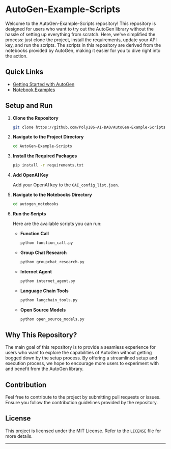 # AutoGen-Example-Scripts

Welcome to the AutoGen-Example-Scripts repository! This repository is designed for users who want to try out the AutoGen library without the hassle of setting up everything from scratch. Here, we've simplified the process: just clone the project, install the requirements, update your API key, and run the scripts. The scripts in this repository are derived from the notebooks provided by AutoGen, making it easier for you to dive right into the action.

## Quick Links
- [Getting Started with AutoGen](https://microsoft.github.io/autogen/docs/getting-started)
- [Notebook Examples](https://microsoft.github.io/autogen/docs/Examples/AutoGen-AgentChat)

## Setup and Run

1. **Clone the Repository**

   ```bash
   git clone https://github.com/Poly186-AI-DAO/AutoGen-Example-Scripts.git
   ```

2. **Navigate to the Project Directory**

   ```bash
   cd AutoGen-Example-Scripts
   ```

3. **Install the Required Packages**

   ```bash
   pip install -r requirements.txt
   ```

4. **Add OpenAI Key**

   Add your OpenAI key to the `OAI_config_list.json`.

5. **Navigate to the Notebooks Directory**

   ```bash
   cd autogen_notebooks
   ```

6. **Run the Scripts**

   Here are the available scripts you can run:

   - **Function Call**
     ```bash
     python function_call.py
     ```

   - **Group Chat Research**
     ```bash
     python groupchat_research.py
     ```

   - **Internet Agent**
     ```bash
     python internet_agent.py
     ```

   - **Language Chain Tools**
     ```bash
     python langchain_tools.py
     ```

   - **Open Source Models**
     ```bash
     python open_source_models.py
     ```

## Why This Repository?

The main goal of this repository is to provide a seamless experience for users who want to explore the capabilities of AutoGen without getting bogged down by the setup process. By offering a streamlined setup and execution process, we hope to encourage more users to experiment with and benefit from the AutoGen library.

## Contribution

Feel free to contribute to the project by submitting pull requests or issues. Ensure you follow the contribution guidelines provided by the repository.

## License

This project is licensed under the MIT License. Refer to the `LICENSE` file for more details.

---

